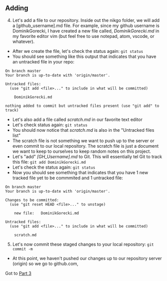 ## Adding 
4. Let's add a file to our repository. Inside out the nikgo folder, we will add a [github_username].md file. For example, since my github username is DominikGorecki, I have created a new file called, *DominikGorecki.md* in my favorite editor vim (but feel free to use notepad, atom, vscode, or whatever). 
- After we create the file, let's check the status again: ```git status```
- You should see something like this output that indicates that you have an untracked file in your repo:
```
On branch master
Your branch is up-to-date with 'origin/master'.

Untracked files:
  (use "git add <file>..." to include in what will be committed)

	DominikGorecki.md

nothing added to commit but untracked files present (use "git add" to track)
```
- Let's also add a file called *scratch.md* in our favorite text editor
- Let's check status again: ```git status```
- You should now notice that *scratch.md* is also in the "Untracked files list"
- The scratch file is not something we want to push up to the server or even commit to our local repository. The scratch file is just a document we want to keep to ourselves to keep random notes on this project. 
- Let's "add" *[GH_Username].md* to Git. This will essentially tel Git to track this file: ```git add DominikGorecki.md```
- Let's check the status again: ```git status```
- Now you should see something that indicates that you have 1 new tracked file yet to be commmited and 1 untracked file:
```
On branch master
Your branch is up-to-date with 'origin/master'.

Changes to be committed:
  (use "git reset HEAD <file>..." to unstage)

	new file:   DominikGorecki.md

Untracked files:
  (use "git add <file>..." to include in what will be committed)

	scratch.md
  ```

5. Let's now commit these staged changes to your local repository: ```git commit -m``` 
- At this point, we haven't pushed our changes up to our repository server (origin) so we go to github.com, 

Got to [Part 3](part3.md)
